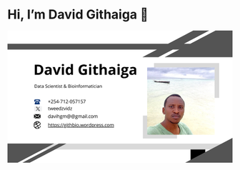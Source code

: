 # Hi, I’m David Githaiga 👋 
![Profile Pic](images/business-card.png)

<!---
dave-mainag/dave-mainag is a ✨ special ✨ repository because its `README.md` (this file) appears on your GitHub profile.
You can click the Preview link to take a look at your changes.
--->
